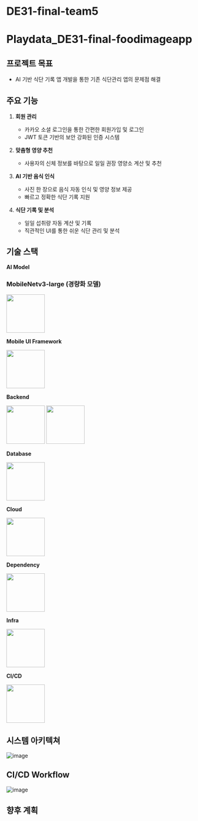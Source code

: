 # DE31-final-team5
# Playdata_DE31-final-foodimageapp
## 프로젝트 목표
- AI 기반 식단 기록 앱 개발을 통한 기존 식단관리 앱의 문제점 해결

## 주요 기능
1. **회원 관리**
   - 카카오 소셜 로그인을 통한 간편한 회원가입 및 로그인
   - JWT 토큰 기반의 보안 강화된 인증 시스템

2. **맞춤형 영양 추천**
   - 사용자의 신체 정보를 바탕으로 일일 권장 영양소 계산 및 추천

3. **AI 기반 음식 인식**
   - 사진 한 장으로 음식 자동 인식 및 영양 정보 제공
   - 빠르고 정확한 식단 기록 지원

4. **식단 기록 및 분석**
   - 일일 섭취량 자동 계산 및 기록
   - 직관적인 UI를 통한 쉬운 식단 관리 및 분석
     
## 기술 스택
**AI Model**


### MobileNetv3-large (경량화 모델)


<img src="https://github.com/user-attachments/assets/12bcf6ab-0727-4d2c-8787-33344177e18b" width="100" height="100">


**Mobile UI Framework**


<img src="https://github.com/user-attachments/assets/c1433ed1-f218-4ae7-bdd9-8aa0ebdc6a8f"  width="100" height="100">


**Backend**


<img src="https://github.com/user-attachments/assets/1576558d-6881-4b88-82e0-3b5a3b04c3d9" width="100" height="100">
<img src="https://github.com/user-attachments/assets/df5ac783-53b6-47f4-9746-1cd6d1383052"  width="100" height="100">


**Database**


<img src="https://github.com/user-attachments/assets/fb44f5a5-9cd2-4a28-b120-c9054796258e"  width="100" height="100">



**Cloud**


<img src="https://github.com/user-attachments/assets/d14a1b02-bd63-4a6b-87f0-a1632158502f"  width="100" height="100">


**Dependency**


<img src="https://github.com/user-attachments/assets/803f5113-985a-45d2-a2a6-94d4875dee0b"  width="100" height="100">


**Infra**


<img src="https://github.com/user-attachments/assets/c178153c-995a-4ec4-a18d-b8f605c4ed91" width="100" height="100">


**CI/CD**


<img src="https://github.com/user-attachments/assets/6d5999ec-41f3-4f19-a2fd-552e868ce7e9" width="100" height="100">



## 시스템 아키텍쳐
![image](https://github.com/user-attachments/assets/49243e81-350e-457c-afda-9915e23c91b2)

## CI/CD Workflow
![image](https://github.com/user-attachments/assets/1683a1c7-79a7-46bd-aecd-10b6ac73fcb0)


## 향후 계획
